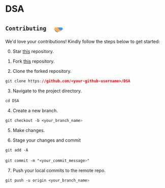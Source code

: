# DSA
## `Contributing` <img align="center" src="https://github.com/AkashSingh3031/AkashSingh3031/blob/main/images/Handshake.gif" height="30px">
We'd love your contributions! Kindly follow the steps below to get started:

0. Star <a href="https://github.com/TinkerHub-MASC/DSA" title="this">this</a> repository.

1. Fork <a href="https://github.com/TinkerHub-MASC/DSA" title="this">this</a> repository.

2. Clone the forked repository.
```css
git clone https://github.com/<your-github-username>/DSA 
```
  
3. Navigate to the project directory.
```py
cd DSA
```

4. Create a new branch.
```css
git checkout -b <your_branch_name>
```

5. Make changes.

6. Stage your changes and commit
```css
git add -A

git commit -m "<your_commit_message>"
```

7. Push your local commits to the remote repo.
```css
git push -u origin <your_branch_name>
```
